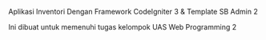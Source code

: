 Aplikasi Inventori Dengan Framework CodeIgniter 3 & Template SB Admin 2

Ini dibuat untuk memenuhi tugas kelompok UAS Web Programming 2
